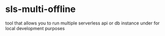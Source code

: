 # sls-multi-offline
tool that allows you to run multiple serverless api or db instance under for local development purposes
